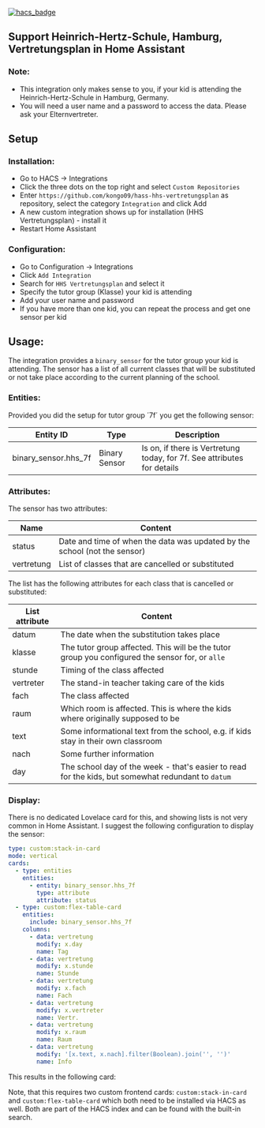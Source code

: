 [![hacs_badge](https://img.shields.io/badge/HACS-Custom-orange.svg?style=for-the-badge)](https://github.com/custom-components/hacs)


## Support Heinrich-Hertz-Schule, Hamburg, Vertretungsplan in Home Assistant

### Note:

* This integration only makes sense to you, if your kid is attending the Heinrich-Hertz-Schule in Hamburg, Germany.
* You will need a user name and a password to access the data. Please ask your Elternvertreter.
    
  
## Setup

### Installation:
* Go to HACS -> Integrations
* Click the three dots on the top right and select `Custom Repositories`
* Enter `https://github.com/kongo09/hass-hhs-vertretungsplan` as repository, select the category `Integration` and click Add
* A new custom integration shows up for installation (HHS Vertretungsplan) - install it
* Restart Home Assistant
  
  
### Configuration:
* Go to Configuration -> Integrations
* Click `Add Integration`
* Search for `HHS Vertretungsplan` and select it
* Specify the tutor group (Klasse) your kid is attending
* Add your user name and password
* If you have more than one kid, you can repeat the process and get one sensor per kid
  
  
## Usage:

The integration provides a `binary_sensor` for the tutor group your kid is attending. The sensor has a list of all current
classes that will be substituted or not take place according to the current planning of the school.
  
### Entities:

Provided you did the setup for tutor group ´7f´ you get the following sensor:

| Entity ID                      | Type               |  Description                                                               |
|--------------------------------|--------------------|----------------------------------------------------------------------------|
| binary_sensor.hhs_7f           | Binary Sensor      |  Is on, if there is Vertretung today, for 7f. See attributes for details   |

### Attributes:

The sensor has two attributes:

| Name               | Content                                                                                                 |
|--------------------|---------------------------------------------------------------------------------------------------------|
| status             | Date and time of when the data was updated by the school (not the sensor)                               |
| vertretung         | List of classes that are cancelled or substituted                                                       |

The list has the following attributes for each class that is cancelled or substituted:

| List attribute     | Content                                                                                                 |
|--------------------|---------------------------------------------------------------------------------------------------------|
| datum              | The date when the substitution takes place                                                              |
| klasse             | The tutor group affected. This will be the tutor group you configured the sensor for, or `alle`         |
| stunde             | Timing of the class affected                                                                            |
| vertreter          | The stand-in teacher taking care of the kids                                                            |
| fach               | The class affected                                                                                      |
| raum               | Which room is affected. This is where the kids where originally supposed to be                          |
| text               | Some informational text from the school, e.g. if kids stay in their own classroom                       |
| nach               | Some further information                                                                                |
| day                | The school day of the week - that's easier to read for the kids, but somewhat redundant to `datum`      |

### Display:

There is no dedicated Lovelace card for this, and showing lists is not very common in Home Assistant.
I suggest the following configuration to display the sensor:

```yaml
type: custom:stack-in-card
mode: vertical
cards:
  - type: entities
    entities:
      - entity: binary_sensor.hhs_7f
        type: attribute
        attribute: status
  - type: custom:flex-table-card
    entities:
      include: binary_sensor.hhs_7f
    columns:
      - data: vertretung
        modify: x.day
        name: Tag
      - data: vertretung
        modify: x.stunde
        name: Stunde
      - data: vertretung
        modify: x.fach
        name: Fach
      - data: vertretung
        modify: x.vertreter
        name: Vertr.
      - data: vertretung
        modify: x.raum
        name: Raum
      - data: vertretung
        modify: '[x.text, x.nach].filter(Boolean).join('', '')'
        name: Info
```

This results in the following card:



Note, that this requires two custom frontend cards: `custom:stack-in-card` and `custom:flex-table-card` which both need to
be installed via HACS as well. Both are part of the HACS index and can be found with the built-in search.